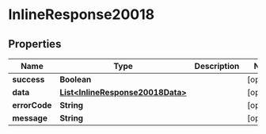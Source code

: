 # InlineResponse20018

## Properties
Name | Type | Description | Notes
------------ | ------------- | ------------- | -------------
**success** | **Boolean** |  |  [optional]
**data** | [**List&lt;InlineResponse20018Data&gt;**](InlineResponse20018Data.md) |  |  [optional]
**errorCode** | **String** |  |  [optional]
**message** | **String** |  |  [optional]

